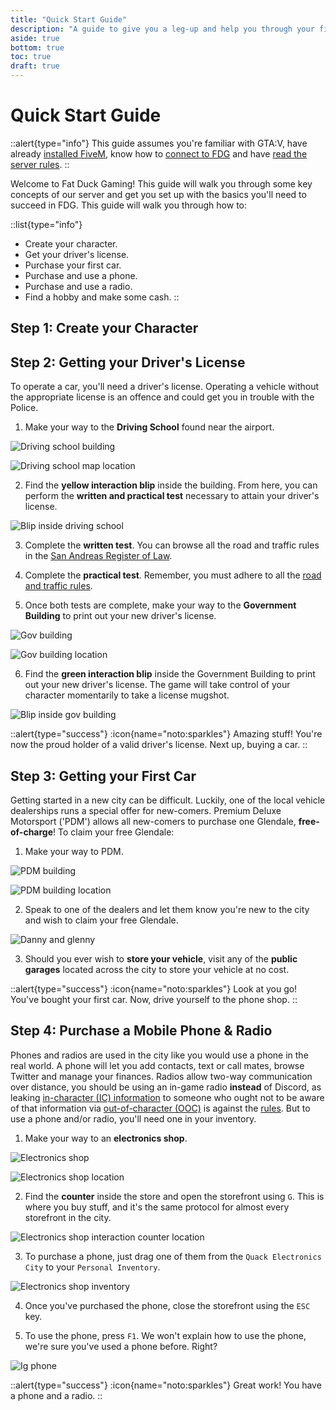 ```yaml
---
title: "Quick Start Guide"
description: "A guide to give you a leg-up and help you through your first day on FDG."
aside: true
bottom: true
toc: true
draft: true
---
```


# Quick Start Guide

::alert{type="info"}
This guide assumes you're familiar with GTA:V, have already [installed FiveM](/server-docs/getting-started/installation), know how to [connect to FDG](/server-docs/getting-started/how-to-connect) and have [read the server rules](/server-docs/rules/rules-overview).
::

Welcome to Fat Duck Gaming! This guide will walk you through some key concepts of our server and get you set up with the basics you'll need to succeed in FDG. This guide will walk you through how to:

::list{type="info"}
- Create your character.
- Get your driver's license.
- Purchase your first car.
- Purchase and use a phone.
- Purchase and use a radio.
- Find a hobby and make some cash.
::

## Step 1: Create your Character

## Step 2: Getting your Driver's License

To operate a car, you'll need a driver's license. Operating a vehicle without the appropriate license is an offence and could get you in trouble with the Police.

1. Make your way to the **Driving School** found near the airport.

![Driving school building](https://cdn.discordapp.com/attachments/898109006902599730/1123123678201270293/1VsS6dO0tYE1iI-buKF8zNC0Fsln1yJKyBRWPeB-EMkmbbY-GEgjtHglF3O2vbA.png)

![Driving school map location](https://cdn.discordapp.com/attachments/898109006902599730/1123124265634517023/17NblQCHrtsl6uB8IIfplzm5SjMvfFt0h0yUBpwiMVECU_AVHCvpNEq_EJ-D2Cw.png)

2. Find the **yellow interaction blip** inside the building. From here, you can perform the **written and practical test** necessary to attain your driver's license.

![Blip inside driving school](https://cdn.discordapp.com/attachments/898109006902599730/1123124742573006929/image.png)

3. Complete the **written test**. You can browse all the road and traffic rules in the [San Andreas Register of Law](https://law.fatduckgaming.com/laws/traffic).

4. Complete the **practical test**. Remember, you must adhere to all the [road and traffic rules](https://law.fatduckgaming.com/laws/traffic).

5. Once both tests are complete, make your way to the **Government Building** to print out your new driver's license.

![Gov building](https://cdn.discordapp.com/attachments/898109006902599730/1123127934287351888/image.png)

![Gov building location](https://cdn.discordapp.com/attachments/898109006902599730/1123126906875826226/16ixxp6_HF9yPFsqb679MjJ1B26yEV6HkisAjENRkBpSRHhFC97dRgR__BdXgA2I.png)

6. Find the **green interaction blip** inside the Government Building to print out your new driver's license. The game will take control of your character momentarily to take a license mugshot.

![Blip inside gov building](https://cdn.discordapp.com/attachments/898109006902599730/1123128341629780060/image.png)

::alert{type="success"}
:icon{name="noto:sparkles"} Amazing stuff! You're now the proud holder of a valid driver's license. Next up, buying a car.
::


## Step 3: Getting your First Car

Getting started in a new city can be difficult. Luckily, one of the local vehicle dealerships runs a special offer for new-comers. Premium Deluxe Motorsport ('PDM') allows all new-comers to purchase one Glendale, **free-of-charge**! To claim your free Glendale:

1. Make your way to PDM.

![PDM building](https://cdn.discordapp.com/attachments/898109006902599730/1123197935778271252/1jxAh2XieKnnkP33czGlzIPK3J1C_5vCPibcN1Hsr7z1CB64MQp4NJyX1gbRT3A.png)

![PDM building location](https://cdn.discordapp.com/attachments/898109006902599730/1123198033891426314/1kRZYJA5zq4EH70h7JE1TFdE_mioF7Ois2wJ9VdsK-BlvlzbMZJQNrN7FqJtthA.png)

2. Speak to one of the dealers and let them know you're new to the city and wish to claim your free Glendale.

![Danny and glenny](https://cdn.discordapp.com/attachments/898109006902599730/1123202173375885313/image.png)

3. Should you ever wish to **store your vehicle**, visit any of the **public garages** located across the city to store your vehicle at no cost.

::alert{type="success"}
:icon{name="noto:sparkles"} Look at you go! You've bought your first car. Now, drive yourself to the phone shop.
::

## Step 4: Purchase a Mobile Phone & Radio

Phones and radios are used in the city like you would use a phone in the real world. A phone will let you add contacts, text or call mates, browse Twitter and manage your finances. Radios allow two-way communication over distance, you should be using an in-game radio **instead** of Discord, as leaking [in-character (IC) information](/server-docs/getting-started/ic-vs-ooc) to someone who ought not to be aware of that information via [out-of-character (OOC)](/server-docs/getting-started/ic-vs-ooc) is against the [rules](/server-docs/rules/fivem-rules). But to use a phone and/or radio, you'll need one in your inventory.

1. Make your way to an **electronics shop**.

![Electronics shop](https://cdn.discordapp.com/attachments/898109006902599730/1123200016832532480/1LPA6TTh0T6kVKtoBnrtZNld24DsE_rSQtr-5p5NafBB3tTFEQbL_aD3iwD_PmA.png)

![Electronics shop location](https://cdn.discordapp.com/attachments/898109006902599730/1123895528246214666/1t9caJlbW8wic_4xbixNpUuULXx9-71Itmw6uJ8KK0B220lu4h5ZwJztbFzhlFFg.png)

2. Find the **counter** inside the store and open the storefront using `G`. This is where you buy stuff, and it's the same protocol for almost every storefront in the city.

![Electronics shop interaction counter location](https://cdn.discordapp.com/attachments/898109006902599730/1123896781638479972/image.png)

3. To purchase a phone, just drag one of them from the `Quack Electronics City` to your `Personal Inventory`.

![Electronics shop inventory](https://media.discordapp.net/attachments/898109006902599730/1123897679399878727/image.png)

4. Once you've purchased the phone, close the storefront using the `ESC` key.

4. To use the phone, press `F1`. We won't explain how to use the phone, we're sure you've used a phone before. Right?

![Ig phone](https://cdn.discordapp.com/attachments/898109006902599730/1123896540549881896/image.png)

::alert{type="success"}
:icon{name="noto:sparkles"} Great work! You have a phone and a radio.
::
